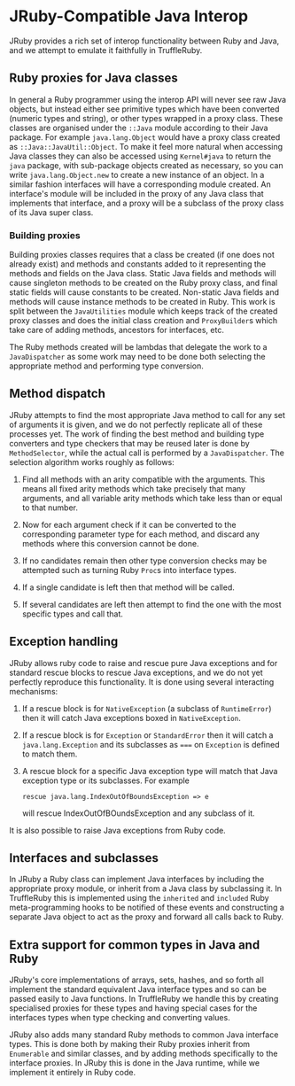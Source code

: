 # JRuby-Compatible Java Interop

JRuby provides a rich set of interop functionality between Ruby and Java, and we
attempt to emulate it faithfully in TruffleRuby.

## Ruby proxies for Java classes

In general a Ruby programmer using the interop API will never see raw Java
objects, but instead either see primitive types which have been converted
(numeric types and string), or other types wrapped in a proxy class. These
classes are organised under the `::Java` module according to their Java package.
For example `java.lang.Object` would have a proxy class created as
`::Java::JavaUtil::Object`. To make it feel more natural when accessing Java
classes they can also be accessed using `Kernel#java` to return the `java`
package, with sub-package objects created as necessary, so you can write
`java.lang.Object.new` to create a new instance of an object. In a similar
fashion interfaces will have a corresponding module created. An interface's
module will be included in the proxy of any Java class that implements that
interface, and a proxy will be a subclass of the proxy class of its Java super
class.

### Building proxies

Building proxies classes requires that a class be created (if one does not
already exist) and methods and constants added to it representing the methods
and fields on the Java class. Static Java fields and methods will cause
singleton methods to be created on the Ruby proxy class, and final static fields
will cause constants to be created. Non-static Java fields and methods will
cause instance methods to be created in Ruby. This work is split between the
`JavaUtilities` module which keeps track of the created proxy classes and does
the initial class creation and `ProxyBuilder`s which take care of adding
methods, ancestors for interfaces, etc.

The Ruby methods created will be lambdas that delegate the work to a
`JavaDispatcher` as some work may need to be done both selecting the appropriate
method and performing type conversion.

## Method dispatch

JRuby attempts to find the most appropriate Java method to call for any set of
arguments it is given, and we do not perfectly replicate all of these processes
yet. The work of finding the best method and building type converters and type
checkers that may be reused later is done by `MethodSelector`, while the actual
call is performed by a `JavaDispatcher`. The selection algorithm works roughly
as follows:

1. Find all methods with an arity compatible with the arguments. This
   means all fixed arity methods which take precisely that many
   arguments, and all variable arity methods which take less than or
   equal to that number.

2. Now for each argument check if it can be converted to the
   corresponding parameter type for each method, and discard any
   methods where this conversion cannot be done.

3. If no candidates remain then other type conversion checks may be
   attempted such as turning Ruby `Proc`s into interface types.

4. If a single candidate is left then that method will be called.

5. If several candidates are left then attempt to find the one with
   the most specific types and call that.
  
## Exception handling

JRuby allows ruby code to raise and rescue pure Java exceptions and for standard
rescue blocks to rescue Java exceptions, and we do not yet perfectly reproduce
this functionality. It is done using several interacting mechanisms:

1. If a rescue block is for `NativeException` (a subclass of
   `RuntimeError`) then it will catch Java exceptions boxed in
   `NativeException`.

2. If a rescue block is for `Exception` or `StandardError` then it
   will catch a `java.lang.Exception` and its subclasses as `===` on
   `Exception` is defined to match them.

3. A rescue block for a specific Java exception type will match that
   Java exception type or its subclasses. For example
   ```
   rescue java.lang.IndexOutOfBoundsException => e
   ```
   will rescue IndexOutOfBOundsException and any subclass of it.

It is also possible to raise Java exceptions from Ruby code.

## Interfaces and subclasses

In JRuby a Ruby class can implement Java interfaces by including the appropriate
proxy module, or inherit from a Java class by subclassing it. In TruffleRuby
this is implemented using the `inherited` and `included` Ruby meta-programming
hooks to be notified of these events and constructing a separate Java object to
act as the proxy and forward all calls back to Ruby.

## Extra support for common types in Java and Ruby

JRuby's core implementations of arrays, sets, hashes, and so forth all implement
the standard equivalent Java interface types and so can be passed easily to Java
functions. In TruffleRuby we handle this by creating specialised proxies for
these types and having special cases for the interfaces types when type checking
and converting values.

JRuby also adds many standard Ruby methods to common Java interface types. This
is done both by making their Ruby proxies inherit from `Enumerable` and similar
classes, and by adding methods specifically to the interface proxies. In JRuby
this is done in the Java runtime, while we implement it entirely in Ruby code.
